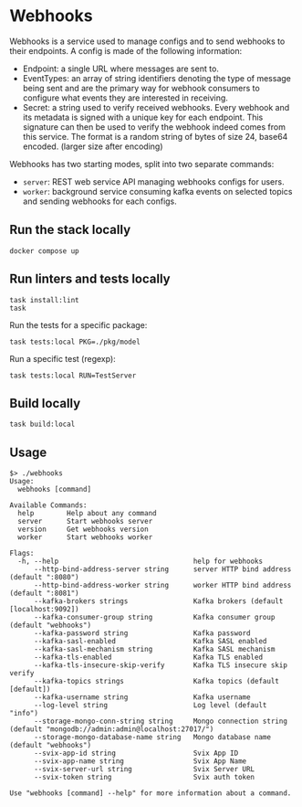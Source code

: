 # Webhooks

Webhooks is a service used to manage configs and to send webhooks to their endpoints.
A config is made of the following information:
- Endpoint: a single URL where messages are sent to.
- EventTypes: an array of string identifiers denoting the type of message being sent and are the primary way for webhook consumers to configure what events they are interested in receiving.
- Secret: a string used to verify received webhooks. Every webhook and its metadata is signed with a unique key for each endpoint. This signature can then be used to verify the webhook indeed comes from this service.
  The format is a random string of bytes of size 24, base64 encoded. (larger size after encoding)

Webhooks has two starting modes, split into two separate commands:

- `server`: REST web service API managing webhooks configs for users.
- `worker`: background service consuming kafka events on selected topics and sending webhooks for each configs.

## Run the stack locally
```
docker compose up
```

## Run linters and tests locally

```
task install:lint
task
```

Run the tests for a specific package:
```
task tests:local PKG=./pkg/model
```

Run a specific test (regexp):
```
task tests:local RUN=TestServer
```

## Build locally
```
task build:local
```

## Usage
```
$> ./webhooks
Usage:
  webhooks [command]

Available Commands:
  help        Help about any command
  server      Start webhooks server
  version     Get webhooks version
  worker      Start webhooks worker

Flags:
  -h, --help                                 help for webhooks
      --http-bind-address-server string      server HTTP bind address (default ":8080")
      --http-bind-address-worker string      worker HTTP bind address (default ":8081")
      --kafka-brokers strings                Kafka brokers (default [localhost:9092])
      --kafka-consumer-group string          Kafka consumer group (default "webhooks")
      --kafka-password string                Kafka password
      --kafka-sasl-enabled                   Kafka SASL enabled
      --kafka-sasl-mechanism string          Kafka SASL mechanism
      --kafka-tls-enabled                    Kafka TLS enabled
      --kafka-tls-insecure-skip-verify       Kafka TLS insecure skip verify
      --kafka-topics strings                 Kafka topics (default [default])
      --kafka-username string                Kafka username
      --log-level string                     Log level (default "info")
      --storage-mongo-conn-string string     Mongo connection string (default "mongodb://admin:admin@localhost:27017/")
      --storage-mongo-database-name string   Mongo database name (default "webhooks")
      --svix-app-id string                   Svix App ID
      --svix-app-name string                 Svix App Name
      --svix-server-url string               Svix Server URL
      --svix-token string                    Svix auth token

Use "webhooks [command] --help" for more information about a command. 
```
